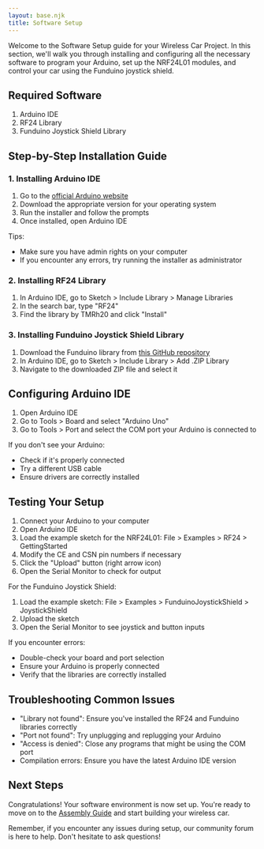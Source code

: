 ```yaml
---
layout: base.njk
title: Software Setup
---
```


Welcome to the Software Setup guide for your Wireless Car Project. In this section, we'll walk you through installing and configuring all the necessary software to program your Arduino, set up the NRF24L01 modules, and control your car using the Funduino joystick shield.

## Required Software

1. Arduino IDE
2. RF24 Library
3. Funduino Joystick Shield Library

## Step-by-Step Installation Guide

### 1. Installing Arduino IDE

1. Go to the [official Arduino website](https://www.arduino.cc/en/software)
2. Download the appropriate version for your operating system
3. Run the installer and follow the prompts
4. Once installed, open Arduino IDE

Tips:

- Make sure you have admin rights on your computer
- If you encounter any errors, try running the installer as administrator

### 2. Installing RF24 Library

1. In Arduino IDE, go to Sketch > Include Library > Manage Libraries
2. In the search bar, type "RF24"
3. Find the library by TMRh20 and click "Install"

### 3. Installing Funduino Joystick Shield Library

1. Download the Funduino library from [this GitHub repository](https://github.com/Funduino/FunduinoJoystickShield)
2. In Arduino IDE, go to Sketch > Include Library > Add .ZIP Library
3. Navigate to the downloaded ZIP file and select it

## Configuring Arduino IDE

1. Open Arduino IDE
2. Go to Tools > Board and select "Arduino Uno"
3. Go to Tools > Port and select the COM port your Arduino is connected to

If you don't see your Arduino:

- Check if it's properly connected
- Try a different USB cable
- Ensure drivers are correctly installed

## Testing Your Setup

1. Connect your Arduino to your computer
2. Open Arduino IDE
3. Load the example sketch for the NRF24L01:
   File > Examples > RF24 > GettingStarted
4. Modify the CE and CSN pin numbers if necessary
5. Click the "Upload" button (right arrow icon)
6. Open the Serial Monitor to check for output

For the Funduino Joystick Shield:

1. Load the example sketch:
   File > Examples > FunduinoJoystickShield > JoystickShield
2. Upload the sketch
3. Open the Serial Monitor to see joystick and button inputs

If you encounter errors:

- Double-check your board and port selection
- Ensure your Arduino is properly connected
- Verify that the libraries are correctly installed

## Troubleshooting Common Issues

- "Library not found": Ensure you've installed the RF24 and Funduino libraries correctly
- "Port not found": Try unplugging and replugging your Arduino
- "Access is denied": Close any programs that might be using the COM port
- Compilation errors: Ensure you have the latest Arduino IDE version

## Next Steps

Congratulations! Your software environment is now set up. You're ready to move on to the [Assembly Guide](/assembly/) and start building your wireless car.

Remember, if you encounter any issues during setup, our community forum is here to help. Don't hesitate to ask questions!
